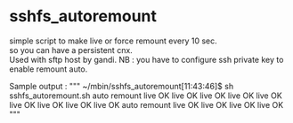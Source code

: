 # sshfs_autoremount
 simple script to make live or force remount every 10 sec.                                                                                   
 so you can have a persistent cnx.                                                                                                           
 Used with sftp host by gandi.
 NB : you have to configure ssh private key to enable remount auto.

 Sample output :
"""
~/mbin/sshfs_autoremount[11:43:46]$ sh sshfs_autoremount.sh 
auto remount
live OK
live OK
live OK
live OK
live OK
live OK
live OK
live OK
live OK
auto remount
live OK
live OK
live OK
live OK
"""

